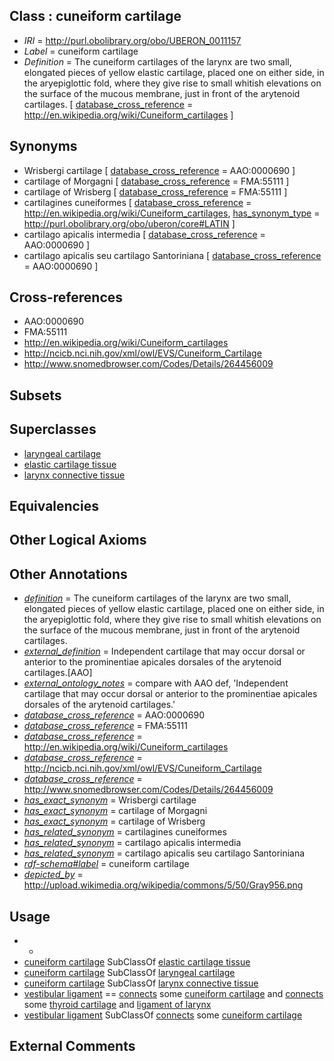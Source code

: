 
## Class : cuneiform cartilage

 * *IRI* = http://purl.obolibrary.org/obo/UBERON_0011157
 * *Label* = cuneiform cartilage
 * *Definition* = The cuneiform cartilages of the larynx are two small, elongated pieces of yellow elastic cartilage, placed one on either side, in the aryepiglottic fold, where they give rise to small whitish elevations on the surface of the mucous membrane, just in front of the arytenoid cartilages. [ [database_cross_reference](../../ef/oboInOwl#hasDbXref.md) = http://en.wikipedia.org/wiki/Cuneiform_cartilages ]

## Synonyms

 * Wrisbergi cartilage [ [database_cross_reference](../../ef/oboInOwl#hasDbXref.md) = AAO:0000690 ]
 * cartilage of Morgagni [ [database_cross_reference](../../ef/oboInOwl#hasDbXref.md) = FMA:55111 ]
 * cartilage of Wrisberg [ [database_cross_reference](../../ef/oboInOwl#hasDbXref.md) = FMA:55111 ]
 * cartilagines cuneiformes [ [database_cross_reference](../../ef/oboInOwl#hasDbXref.md) = http://en.wikipedia.org/wiki/Cuneiform_cartilages, [has_synonym_type](../../pe/oboInOwl#hasSynonymType.md) = http://purl.obolibrary.org/obo/uberon/core#LATIN ]
 * cartilago apicalis intermedia [ [database_cross_reference](../../ef/oboInOwl#hasDbXref.md) = AAO:0000690 ]
 * cartilago apicalis seu cartilago Santoriniana [ [database_cross_reference](../../ef/oboInOwl#hasDbXref.md) = AAO:0000690 ]

## Cross-references

 * AAO:0000690
 * FMA:55111
 * http://en.wikipedia.org/wiki/Cuneiform_cartilages
 * http://ncicb.nci.nih.gov/xml/owl/EVS/Cuneiform_Cartilage
 * http://www.snomedbrowser.com/Codes/Details/264456009

## Subsets


## Superclasses

 * [laryngeal cartilage](../../UBERON/39/UBERON_0001739.md)
 * [elastic cartilage tissue](../../UBERON/96/UBERON_0001996.md)
 * [larynx connective tissue](../../UBERON/83/UBERON_0003583.md)

## Equivalencies


## Other Logical Axioms


## Other Annotations

 * *[definition](../../IAO/15/IAO_0000115.md)* = The cuneiform cartilages of the larynx are two small, elongated pieces of yellow elastic cartilage, placed one on either side, in the aryepiglottic fold, where they give rise to small whitish elevations on the surface of the mucous membrane, just in front of the arytenoid cartilages.
 * *[external_definition](../../UBPROP/01/UBPROP_0000001.md)* = Independent cartilage that may occur dorsal or anterior to the prominentiae apicales dorsales of the arytenoid cartilages.[AAO]
 * *[external_ontology_notes](../../UBPROP/12/UBPROP_0000012.md)* = compare with AAO def, 'Independent cartilage that may occur dorsal or anterior to the prominentiae apicales dorsales of the arytenoid cartilages.'
 * *[database_cross_reference](../../ef/oboInOwl#hasDbXref.md)* = AAO:0000690
 * *[database_cross_reference](../../ef/oboInOwl#hasDbXref.md)* = FMA:55111
 * *[database_cross_reference](../../ef/oboInOwl#hasDbXref.md)* = http://en.wikipedia.org/wiki/Cuneiform_cartilages
 * *[database_cross_reference](../../ef/oboInOwl#hasDbXref.md)* = http://ncicb.nci.nih.gov/xml/owl/EVS/Cuneiform_Cartilage
 * *[database_cross_reference](../../ef/oboInOwl#hasDbXref.md)* = http://www.snomedbrowser.com/Codes/Details/264456009
 * *[has_exact_synonym](../../ym/oboInOwl#hasExactSynonym.md)* = Wrisbergi cartilage
 * *[has_exact_synonym](../../ym/oboInOwl#hasExactSynonym.md)* = cartilage of Morgagni
 * *[has_exact_synonym](../../ym/oboInOwl#hasExactSynonym.md)* = cartilage of Wrisberg
 * *[has_related_synonym](../../ym/oboInOwl#hasRelatedSynonym.md)* = cartilagines cuneiformes
 * *[has_related_synonym](../../ym/oboInOwl#hasRelatedSynonym.md)* = cartilago apicalis intermedia
 * *[has_related_synonym](../../ym/oboInOwl#hasRelatedSynonym.md)* = cartilago apicalis seu cartilago Santoriniana
 * *[rdf-schema#label](../../el/rdf-schema#label.md)* = cuneiform cartilage
 * *[depicted_by](../../depicted/by/depicted_by.md)* = http://upload.wikimedia.org/wikipedia/commons/5/50/Gray956.png

## Usage

 * -
 * [cuneiform cartilage](../../UBERON/57/UBERON_0011157.md) SubClassOf [elastic cartilage tissue](../../UBERON/96/UBERON_0001996.md)
 * [cuneiform cartilage](../../UBERON/57/UBERON_0011157.md) SubClassOf [laryngeal cartilage](../../UBERON/39/UBERON_0001739.md)
 * [cuneiform cartilage](../../UBERON/57/UBERON_0011157.md) SubClassOf [larynx connective tissue](../../UBERON/83/UBERON_0003583.md)
 * [vestibular ligament](../../UBERON/69/UBERON_0013169.md) == [connects](../../RO/76/RO_0002176.md) some [cuneiform cartilage](../../UBERON/57/UBERON_0011157.md) and [connects](../../RO/76/RO_0002176.md) some [thyroid cartilage](../../UBERON/38/UBERON_0001738.md) and [ligament of larynx](../../UBERON/43/UBERON_0001743.md)
 * [vestibular ligament](../../UBERON/69/UBERON_0013169.md) SubClassOf [connects](../../RO/76/RO_0002176.md) some [cuneiform cartilage](../../UBERON/57/UBERON_0011157.md)

## External Comments

